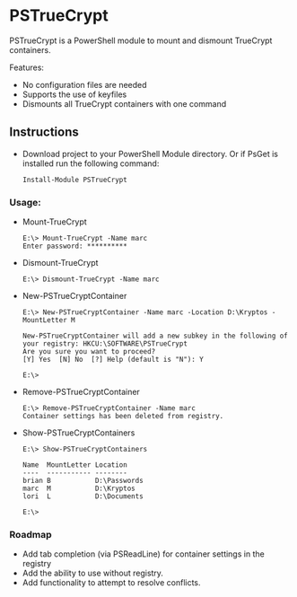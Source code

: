 # PSTrueCrypt
PSTrueCrypt is a PowerShell module to mount and dismount TrueCrypt containers.  

Features:
* No configuration files are needed
* Supports the use of keyfiles
* Dismounts all TrueCrypt containers with one command


## Instructions
* Download project to your PowerShell Module directory.  Or if PsGet is installed run the following command:
	```
	Install-Module PSTrueCrypt
	```
### Usage:
* Mount-TrueCrypt
	```
	E:\> Mount-TrueCrypt -Name marc
	Enter password: **********
	```

* Dismount-TrueCrypt
	```
	E:\> Dismount-TrueCrypt -Name marc
	```

* New-PSTrueCryptContainer
	```
	E:\> New-PSTrueCryptContainer -Name marc -Location D:\Kryptos -MountLetter M

	New-PSTrueCryptContainer will add a new subkey in the following of your registry: HKCU:\SOFTWARE\PSTrueCrypt
	Are you sure you want to proceed?
	[Y] Yes  [N] No  [?] Help (default is "N"): Y

	E:\>
	```

* Remove-PSTrueCryptContainer
	```
	E:\> Remove-PSTrueCryptContainer -Name marc
	Container settings has been deleted from registry.
	```

* Show-PSTrueCryptContainers
	```
	E:\> Show-PSTrueCryptContainers

	Name  MountLetter Location
	----  ----------- --------
	brian B           D:\Passwords
	marc  M           D:\Kryptos
	lori  L           D:\Documents

	E:\>
	```

### Roadmap
* Add tab completion (via PSReadLine) for container settings in the registry
* Add the ability to use without registry.
* Add functionality to attempt to resolve conflicts.
